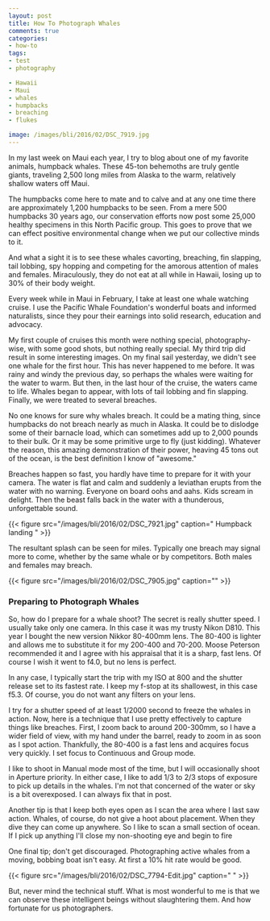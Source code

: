 ```yaml
---
layout: post
title: How To Photograph Whales
comments: true
categories:
- how-to
tags:
- test
- photography

- Hawaii
- Maui
- whales
- humpbacks
- breaching
- flukes

image: /images/bli/2016/02/DSC_7919.jpg
---
```


In my last week on Maui each year, I try to blog about one of my favorite animals, humpback whales. These 45-ton behemoths are truly gentle giants, traveling 2,500 long miles from Alaska to the warm, relatively shallow waters off Maui. 

<!--more-->

The humpbacks come here to mate and to calve and at any one time there are approximately 1,200 humpbacks to be seen. From a mere 500 humpbacks 30 years ago, our conservation efforts now post some 25,000 healthy specimens in this North Pacific group. This goes to prove that we can effect positive environmental change when we put our collective minds to it. 

And what a sight it is to see these whales cavorting, breaching, fin slapping, tail lobbing, spy hopping and competing for the amorous attention of males and females. Miraculously, they do not eat at all while in Hawaii, losing up to 30% of their body weight. 

Every week while in Maui in February, I take at least one whale watching cruise. I use the Pacific Whale Foundation's wonderful boats and informed naturalists, since they pour their earnings into solid research, education and advocacy. 

My first couple of cruises this month were nothing special, photography-wise, with some good shots, but nothing really special. My third trip did result in some interesting images. On my final sail yesterday, we didn't see one whale for the first hour. This has never happened to me before. It was rainy and windy the previous day, so perhaps the whales were waiting for the water to warm. But then, in the last hour of the cruise, the waters came to life. Whales began to appear, with lots of tail lobbing and fin slapping. Finally, we were treated to several breaches. 

No one knows for sure why whales breach. It could be a mating thing, since humpbacks do not breach nearly as much in Alaska. It could be to dislodge some of their barnacle load, which can sometimes add up to 2,000 pounds to their bulk. Or it may be some primitive urge to fly (just kidding). Whatever the reason, this amazing demonstration of their power, heaving 45 tons out of the ocean, is the best definition I know of "awesome." 

Breaches happen so fast, you hardly have time to prepare for it with your camera. The water is flat and calm and suddenly a leviathan erupts from the water with no warning. Everyone on board oohs and aahs. Kids scream in delight. Then the beast falls back in the water with a thunderous, unforgettable sound.

{{< figure src="/images/bli/2016/02/DSC_7921.jpg" caption=" Humpback landing " >}}

The resultant splash can be seen for miles. Typically one breach may signal more to come, whether by the same whale or by competitors. Both males and females may breach. 

{{< figure src="/images/bli/2016/02/DSC_7905.jpg" caption="" >}}

### Preparing to Photograph Whales

So, how do I prepare for a whale shoot? The secret is really shutter speed. I usually take only one camera. In this case it was my trusty Nikon D810. This year I bought the new version  Nikkor 80-400mm lens. The 80-400 is lighter and allows me to substitute it for my 200-400 and 70-200. Moose Peterson recommended it and I agree with his appraisal that it is a sharp, fast lens. Of course I wish it went to f4.0, but no lens is perfect. 

In any case, I typically start the trip with my ISO at 800 and the shutter release set to its fastest rate. I keep my f-stop at its shallowest, in this case f5.3. Of course, you do not want any filters on your lens. 

I try for a shutter speed of at least 1/2000 second to freeze the whales in action. Now, here is a technique that I use pretty effectively to capture things like breaches. First, I zoom back to around 200-300mm, so I have a wider field of view, with my hand under the barrel, ready to zoom in as soon as I spot action. Thankfully, the 80-400 is a fast lens and acquires focus very quickly. I set focus to Continuous and Group mode. 

I like to shoot in Manual mode most of the time, but I will occasionally shoot in Aperture priority. In either case, I like to add 1/3 to 2/3 stops of exposure to pick up details in the whales. I'm not that concerned of the water or sky is a bit overexposed. I can always fix that in post. 

Another tip is that I keep both eyes open as I scan the area where I last saw action. Whales, of course, do not give a hoot about placement. When they dive they can come up anywhere. So I like to scan a small section of ocean. If I pick up anything I'll close my non-shooting eye and begin to fire 

One final tip; don't get discouraged. Photographing active whales from a moving, bobbing boat isn't easy. At first a 10% hit rate would be good. 

{{< figure src="/images/bli/2016/02/DSC_7794-Edit.jpg" caption=" " >}}

But, never mind the technical stuff. What is most wonderful to me is that we can observe these intelligent beings without slaughtering them. And how fortunate for us photographers. 

